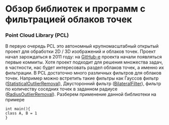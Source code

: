 # Обзор библиотек и программ с фильтрацией облаков точек

### Point Cloud Library (PCL)
В первую очередь PCL это автономный крупномасштабный открытый проект для обработки 2D / 3D изображений и облаков точек. Проект начал зарождаться в 2011 году: на [GitHub-е](https://github.com/PointCloudLibrary "GitHub-е") проекта начали появляться первые коммиты. 
Хотя проект подходит для решения множества задач, в частности, нас будет интересовать раздел облаков точек, а именно их фильтрации. В PCL достаточно много различных фильтров для облаков точек. Например можно встретить такие фильтры как Гауссов фильтр ([StatisticalOutlierRemoval](https://pointclouds.org/documentation/classpcl_1_1_statistical_outlier_removal.html "StatisticalOutlierRemoval")), Двусторонний фильтр ([BilateralFilter](https://pointclouds.org/documentation/classpcl_1_1_bilateral_filter.html "BilateralFilter")), фильтр по количеству соседних точек в заданном радиусе ([RadiusOutlierRemoval](https://pointclouds.org/documentation/classpcl_1_1_radius_outlier_removal.html "RadiusOutlierRemoval")).
Разберем применение данной библиотеки на примере
```
int main(){
class A, B = 1
}
``` 
